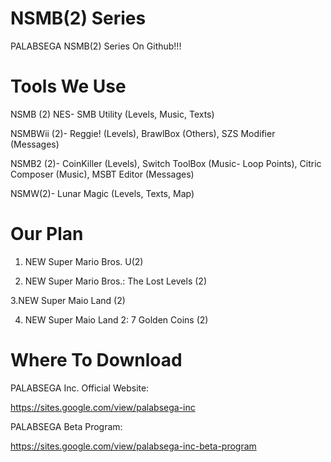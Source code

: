 # NSMB(2) Series
PALABSEGA NSMB(2) Series On Github!!!

# Tools We Use
NSMB (2) NES- SMB Utility (Levels, Music, Texts)

NSMBWii (2)- Reggie! (Levels), BrawlBox (Others), SZS Modifier (Messages)

NSMB2 (2)- CoinKiller (Levels), Switch ToolBox (Music- Loop Points), Citric Composer (Music), MSBT Editor (Messages)

NSMW(2)- Lunar Magic (Levels, Texts, Map)

# Our Plan
1. NEW Super Mario Bros. U(2)

2. NEW Super Mario Bros.: The Lost Levels (2)

3.NEW Super Maio Land (2)

4. NEW Super Maio Land 2: 7 Golden Coins (2)

# Where To Download
PALABSEGA Inc. Official Website:

https://sites.google.com/view/palabsega-inc

PALABSEGA Beta Program:

https://sites.google.com/view/palabsega-inc-beta-program
